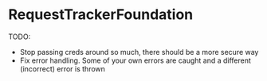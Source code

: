 # RequestTrackerFoundation

TODO:
- Stop passing creds around so much, there should be a more secure way
- Fix error handling. Some of your own errors are caught and a different (incorrect) error is thrown
